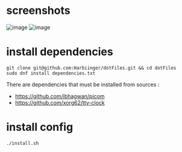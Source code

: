 # screenshots
![image](https://user-images.githubusercontent.com/55398594/201157254-998827f5-077c-4230-a34a-cbcbc9ec25d4.png)
![image](https://user-images.githubusercontent.com/55398594/201157642-49176744-58fe-4b24-bbdc-de56e39bc21d.png)

# install dependencies
```
git clone git@github.com:Harbiinger/dotFiles.git && cd dotFiles
sudo dnf install dependencies.txt
```
There are dependencies that must be installed from sources :
 - https://github.com/ibhagwan/picom
 - https://github.com/xorg62/tty-clock

# install config
```
./install.sh
```
